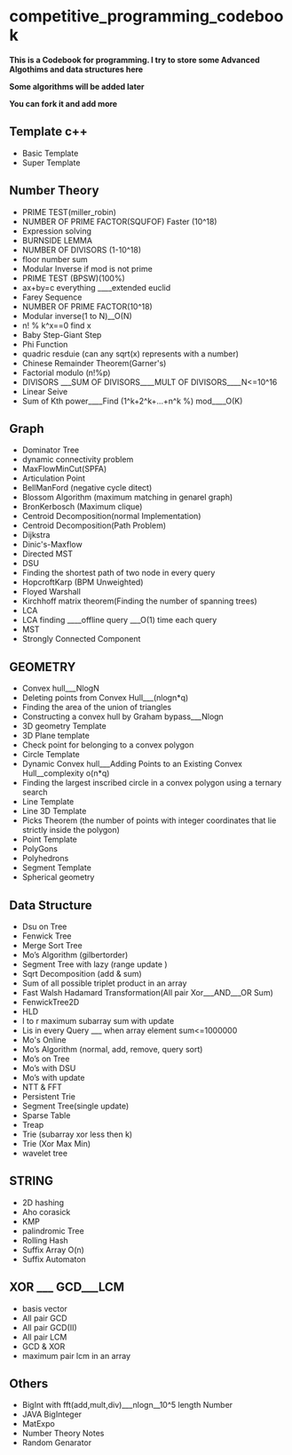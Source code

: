 # competitive_programming_codebook


**This is a Codebook for programming. I try to store some Advanced Algothims and data structures here**

**Some algorithms will  be added later**

**You can fork it and add more**




## Template c++
* Basic Template
* Super Template
## Number Theory
* PRIME TEST(miller_robin) 
* NUMBER OF PRIME FACTOR(SQUFOF)  Faster (10^18)
* Expression solving
* BURNSIDE LEMMA
* NUMBER OF DIVISORS (1-10^18)
* floor number sum
* Modular Inverse if mod is not prime
* PRIME TEST (BPSW)(100%)
* ax+by=c everything ____extended euclid 
* Farey Sequence
* NUMBER OF PRIME FACTOR(10^18)
* Modular inverse(1 to N)__O(N)
* n! % k^x==0 find x
* Baby Step-Giant Step 
* Phi Function
* quadric resduie  (can any sqrt(x) represents with a number)
* Chinese Remainder Theorem(Garner's)
* Factorial modulo (n!%p) 
* DIVISORS ___SUM OF DIVISORS____MULT OF DIVISORS____N<=10^16 
* Linear Seive 
* Sum of Kth power____Find (1^k+2^k+...+n^k %) mod____O(K)



## Graph
* Dominator Tree
* dynamic connectivity problem
* MaxFlowMinCut(SPFA)
* Articulation Point
* BellManFord (negative cycle ditect)
* Blossom Algorithm (maximum matching in genarel graph)
* BronKerbosch (Maximum clique)
* Centroid Decomposition(normal Implementation)
* Centroid Decomposition(Path Problem) 
* Dijkstra
* Dinic's-Maxflow  
* Directed MST 
* DSU
* Finding the shortest path of two node in every query
* HopcroftKarp (BPM Unweighted)  
* Floyed Warshall
* Kirchhoff matrix theorem(Finding the number of spanning trees) 
* LCA
* LCA finding ____offline query ___O(1) time each query 
* MST
* Strongly Connected Component


## GEOMETRY 
* Convex hull___NlogN
* Deleting points from Convex Hull___(nlogn*q) 
* Finding the area of ​​the union of triangles 
* Constructing a convex hull by Graham bypass___Nlogn
* 3D geometry Template
* 3D Plane template
* Check point for belonging to a convex polygon 
* Circle Template
* Dynamic Convex hull___Adding Points to an Existing Convex Hull__complexity o(n*q) 
* Finding the largest inscribed circle in a convex polygon using a ternary search 
* Line Template
* Line 3D Template
* Picks Theorem  (the number of points with integer coordinates that lie strictly inside the polygon)
* Point Template
* PolyGons
* Polyhedrons
* Segment Template
* Spherical geometry 



## Data Structure
* Dsu on Tree
* Fenwick Tree
* Merge Sort Tree
* Mo’s Algorithm (gilbertorder)
* Segment Tree with lazy (range update ) 
* Sqrt Decomposition (add & sum)
* Sum of all possible triplet product in an array
* Fast Walsh Hadamard Transformation(All pair Xor___AND___OR Sum)
* FenwickTree2D 
* HLD
* l to r maximum subarray sum with update
* Lis in every Query  ___ when array element sum<=1000000 
* Mo's Online
* Mo’s Algorithm (normal, add, remove, query sort)
* Mo’s on Tree 
* Mo’s with DSU
* Mo’s with update
* NTT & FFT
* Persistent Trie
* Segment Tree(single update) 
* Sparse Table
* Treap
* Trie (subarray xor less then k) 
* Trie (Xor Max Min)
* wavelet tree 


## STRING
* 2D hashing
* Aho corasick 
* KMP
* palindromic Tree
* Rolling Hash 
* Suffix Array O(n)
* Suffix Automaton


## XOR ___ GCD___LCM
* basis vector <everything for xor subset>
* All pair GCD
* All pair GCD(II)
* All pair LCM 
* GCD & XOR
* maximum pair lcm in an array 


## Others
* BigInt with fft(add,mult,div)___nlogn__10^5 length Number
* JAVA BigInteger
* MatExpo
* Number Theory Notes
* Random Genarator



